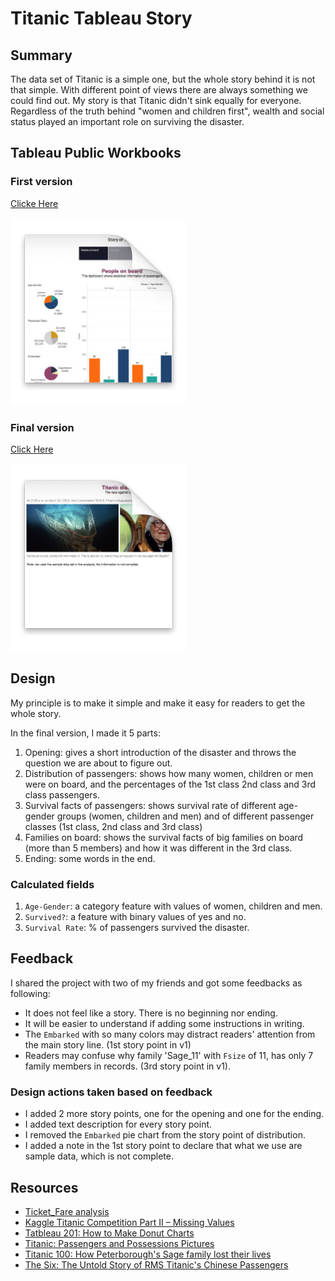 
# Titanic Tableau Story

## Summary

The data set of Titanic is a simple one, but the whole story behind it is not that simple. With different point of views there are always something we could find out. My story is that Titanic didn't sink equally for everyone. Regardless of the truth behind "women and children first", wealth and social status played an important role on surviving the disaster.

## Tableau Public Workbooks

### First version

[Clicke Here](https://public.tableau.com/profile/wen.fan#!/vizhome/Titanic_Story_v1/Story)

![title](./images/v1.jpg)

### Final version

[Click Here](https://public.tableau.com/profile/wen.fan#!/vizhome/Titanic_Story_final/Story)

![title](./images/final.jpg)

## Design

My principle is to make it simple and make it easy for readers to get the whole story.

In the final version, I made it 5 parts:
1. Opening: gives a short introduction of the disaster and throws the question we are about to figure out.
2. Distribution of passengers: shows how many women, children or men were on board, and the percentages of the 1st class 2nd class and 3rd class passengers.
3. Survival facts of passengers: shows survival rate of different age-gender groups (women, children and men) and of different passenger classes (1st class, 2nd class and 3rd class)
4. Families on board: shows the survival facts of big families on board (more than 5 members) and how it was different in the 3rd class.
5. Ending: some words in the end.

### Calculated fields

1. `Age-Gender`: a category feature with values of women, children and men.
2. `Survived?`: a feature with binary values of yes and no.
3. `Survival Rate`: % of passengers survived the disaster.

## Feedback

I shared the project with two of my friends and got some feedbacks as following:

* It does not feel like a story. There is no beginning nor ending.
* It will be easier to understand if adding some instructions in writing.
* The `Embarked` with so many colors may distract readers' attention from the main story line. (1st story point in v1)
* Readers may confuse why family 'Sage_11' with `Fsize` of 11, has only 7 family members in records. (3rd story point in v1).

### Design actions taken based on feedback

* I added 2 more story points, one for the opening and one for the ending.
* I added text description for every story point.
* I removed the `Embarked` pie chart from the story point of distribution.
* I added a note in the 1st story point to declare that what we use are sample data, which is not complete.

## Resources

* [Ticket_Fare analysis](https://www.kaggle.com/arjoonn/ticket-fare-analysis)
* [Kaggle Titanic Competition Part II – Missing Values](http://www.ultravioletanalytics.com/2014/11/03/kaggle-titanic-competition-part-ii-missing-values/)
* [Tatbleau 201: How to Make Donut Charts](http://www.evolytics.com/blog/tableau-201-how-to-make-donut-charts/)
* [Titanic: Passengers and Possessions Pictures](http://www.history.com/topics/titanic/pictures/titanic-passengers-and-possessions/steaming-to-sea-for-trial-run-1912)
* [Titanic 100: How Peterborough's Sage family lost their lives](http://www.bbc.com/news/uk-england-cambridgeshire-17596264)
* [The Six: The Untold Story of RMS Titanic's Chinese Passengers](https://www.whoarethesix.com/)
